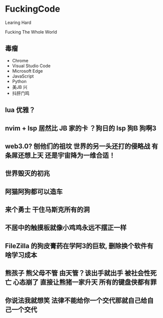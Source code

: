# FuckingCode

Learing Hard


Fucking The Whole World

## 毒瘤
- Chrome
- Visual Studio Code
- Microsoft Edge
- JavaScript
- Python
- 美JB 兴
- 抖肝门鸣

## lua 优雅？
## nvim + lsp 居然比 JB 家的卡 ？狗日的 lsp 狗B 狗啊3
## web3.0? 刨他们的祖坟 世界的另一头还打的侵略战 有条屌还想上天 还是宇宙降为一维合适！
## 世界毁灭的初兆
## 阿猫阿狗都可以造车
## 来个勇士 干住马斯克所有的洞
## 不居中的触摸板就像小鸡鸡永远不摆正一样
## FileZilla 的狗皮膏药在学阿3的巨软, 删除换个软件有啥学习成本
## 熊孩子 熊父母不管 由天管？该出手就出手 被社会性死亡 心态崩了 直接让熊猪一家升天 所有的键盘侠都有罪
## 你说法我就想笑 法律不能给你一个交代那就自己给自己一个交代
